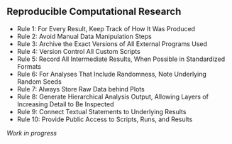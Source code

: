 ## Reproducible Computational Research

 - Rule 1: For Every Result, Keep Track of How It Was Produced
 - Rule 2: Avoid Manual Data Manipulation Steps
 - Rule 3: Archive the Exact Versions of All External Programs Used
 - Rule 4: Version Control All Custom Scripts
 - Rule 5: Record All Intermediate Results, When Possible in Standardized Formats
 - Rule 6: For Analyses That Include Randomness, Note Underlying Random Seeds
 - Rule 7: Always Store Raw Data behind Plots
 - Rule 8: Generate Hierarchical Analysis Output, Allowing Layers of Increasing Detail to Be Inspected
 - Rule 9: Connect Textual Statements to Underlying Results
 - Rule 10: Provide Public Access to Scripts, Runs, and Results

*Work in progress*